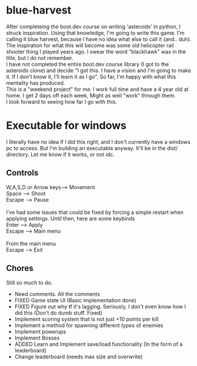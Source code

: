# blue-harvest

After completeing the boot.dev course on writing 'asteroids' in python, I struck inspiration. Using that knowledge, I'm going to write this game. I'm calling it blue harvest, because I have no idea what else to call it (and.. duh). The inspiration for what this will become was some old helicopter rail shooter thing I played years ago. I swear the word "blackhawk" was in the title, but I do not remember.<br>
I have not completed the entire boot.dev course library (I got to the asteroids clone) and decide "I got this. I have a vision and I'm going to make it. If I don't know it, I'll learn it as I go". So far, I'm happy with what this mentality has produced.<br>
This is a "weekend project" for me. I work full time and have a 4 year old at home. I get 2 days off each week, Might as well "work" through them.<br>
I look forward to seeing how far I go with this.

# Executable for windows
I literally have no idea if I did this right, and I don't currently have a windows pc to access. But I'm building an executable anyway. It'll be in the dist/ directory. Let me know if it works, or not idc.

## Controls
W,A,S,D or Arrow keys--> Movement<br>
Space --> Shoot<br>
Escape --> Pause<br>
<br>
I've had some issues that could be fixed by forcing a simple restart when applying settings. Until then, here are some keybinds<br>
Enter --> Apply<br>
Escape --> Main menu<br>
<br>
From the main menu<br>
Escape --> Exit<br>

## Chores
Still so much to do.
- Need comments. All the comments
- FIXED Game state UI (Basic implementation done)
- FIXED Figure out why tf it's lagging. Seriously, I don't even know how I did this (Don't do dumb stuff. Fixed)
- Implement scoring system that is not just +10 points per kill
- Implement a method for spawning different *types* of enemies
- Implement powerups
- Implement Bosses
- ADDED Learn and Implement save/load functionality (In the form of a leaderboard)
- Change leaderboard (needs max size and overwrite)

